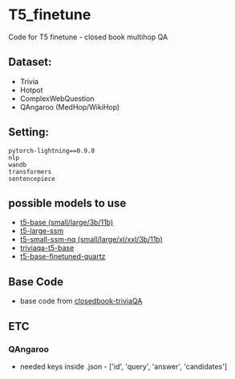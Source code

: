 # T5_finetune

Code for T5 finetune - closed book multihop QA  

## Dataset:
* Trivia
* Hotpot
* ComplexWebQuestion
* QAngaroo (MedHop/WikiHop)

## Setting:
```
pytorch-lightning==0.9.0
nlp
wandb
transformers
sentencepiece
```
## possible models to use
* [t5-base (small/large/3b/11b)](https://huggingface.co/t5-base)
* [t5-large-ssm](https://huggingface.co/google/t5-large-ssm)
* [t5-small-ssm-nq (small/large/xl/xxl/3b/11b)](https://huggingface.co/google/t5-small-ssm-nq)
* [triviaqa-t5-base](https://huggingface.co/deep-learning-analytics/triviaqa-t5-base)
* [t5-base-finetuned-quartz](https://huggingface.co/mrm8488/t5-base-finetuned-quartz)

## Base Code
* base code from [closedbook-triviaQA](https://github.com/priya-dwivedi/Deep-Learning/blob/master/trivia-bot-t5/T5-ClosedBook-TriviaQA-Github.ipynb)

## ETC
### QAngaroo
* needed keys inside .json - ['id', 'query', 'answer', 'candidates']